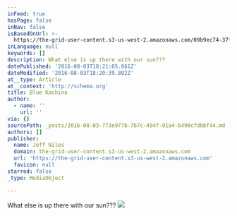 ```yaml
---
inFeed: true
hasPage: false
inNav: false
isBasedOnUrl: >-
  https://the-grid-user-content.s3-us-west-2.amazonaws.com/09b9ec74-37f5-4599-a057-ffc725386526.jpg
inLanguage: null
keywords: []
description: What else is up there with our sun???
datePublished: '2016-08-03T18:21:05.861Z'
dateModified: '2016-08-03T18:20:39.802Z'
at__type: Article
at__context: 'http://schema.org'
title: Blue Kachina
author:
  - name: ''
    url: ''
via: {}
sourcePath: _posts/2016-08-03-773e977b-7b7c-494f-91a4-b490cfdbbf44.md
authors: []
publisher:
  name: Jeff Niles
  domain: the-grid-user-content.s3-us-west-2.amazonaws.com
  url: 'https://the-grid-user-content.s3-us-west-2.amazonaws.com'
  favicon: null
starred: false
_type: MediaObject

---
```

What else is up there with our sun???
![](https://imgflo.herokuapp.com/graph/vahj1ThiexotieMo/99392287744b8791596d2f6162ce6a79/croprotate.jpg?cropheight=5312&cropwidth=2988&degrees=-90&input=https%3A%2F%2Fthe-grid-user-content.s3-us-west-2.amazonaws.com%2F09b9ec74-37f5-4599-a057-ffc725386526.jpg&x=0&y=0)